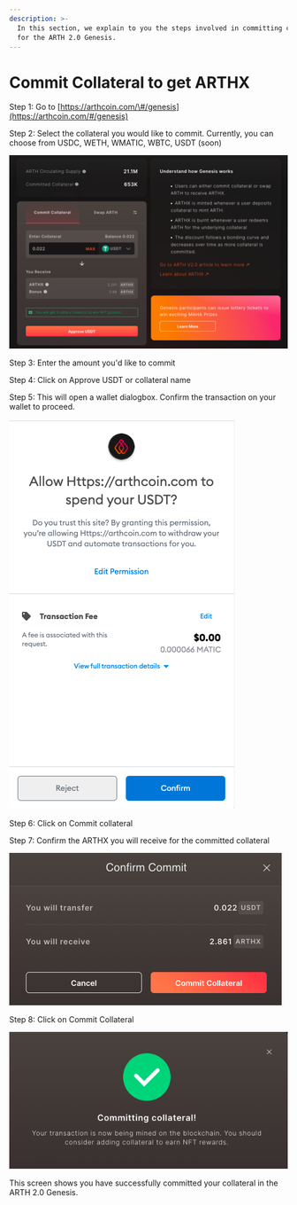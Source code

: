 ```yaml
---
description: >-
  In this section, we explain to you the steps involved in committing collateral
  for the ARTH 2.0 Genesis.
---
```


# Commit Collateral to get ARTHX

Step 1: Go to [https://arthcoin.com/\#/genesis](https://arthcoin.com/#/genesis)

Step 2: Select the collateral you would like to commit. Currently, you can choose from USDC, WETH, WMATIC, WBTC, USDT \(soon\) 

![](../.gitbook/assets/approve-collateral%20%281%29.png)

Step 3: Enter the amount you'd like to commit

Step 4: Click on Approve USDT or collateral name 

Step 5: This will open a wallet dialogbox. Confirm the transaction on your wallet to proceed.  

![](../.gitbook/assets/confirm-collateral-on-wallet%20%281%29.png)

Step 6: Click on Commit collateral

Step 7: Confirm the ARTHX you will receive for the committed collateral  

![](../.gitbook/assets/confirm-collateral.png)

Step 8: Click on Commit Collateral 

![](../.gitbook/assets/collateral-committed.png)

This screen shows you have successfully committed your collateral in the ARTH 2.0 Genesis. 

